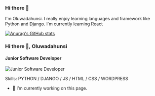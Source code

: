 ### Hi there 👋

I'm Oluwadahunsi. I really enjoy learning languages and framework like Python and Django. I'm currently learning React

[![Anurag's GitHub stats](https://github-readme-stats.vercel.app/api?username=dmoses-dev)](https://github.com/anuraghazra/github-readme-stats)

### Hi there 👋, Oluwadahunsi
#### Junior Software Developer
![Junior Software Developer](https://arturssmirnovs.github.io/github-profile-readme-generator/images/banner.png)


Skills: PYTHON / DJANGO / JS / HTML / CSS / WORDPRESS

- 🔭 I’m currently working on this page. 




